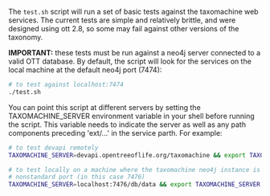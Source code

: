 The `test.sh` script will run a set of basic tests against the taxomachine web services. The current tests are simple and relatively brittle, and were designed using ott 2.8, so some may fail against other versions of the taxonomy.

**IMPORTANT:** these tests must be run against a neo4j server connected to a valid OTT database. By default, the script will look for the services on the local machine at the default neo4j port (7474):

```bash
# to test against localhost:7474
./test.sh
```

You can point this script at different servers by setting the TAXOMACHINE_SERVER environment variable in your shell before running the script. This variable needs to indicate the server as well as any path components preceding 'ext/...' in the service parth. For example:

```bash
# to test devapi remotely
TAXOMACHINE_SERVER=devapi.opentreeoflife.org/taxomachine && export TAXOMACHINE_SERVER && ./test.sh
```

```bash
# to test locally on a machine where the taxomachine neo4j instance is running on a
# nonstandard port (in this case 7476)
TAXOMACHINE_SERVER=localhost:7476/db/data && export TAXOMACHINE_SERVER && ./test.sh
```

